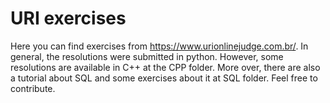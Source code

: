 # URI exercises

Here you can find exercises from https://www.urionlinejudge.com.br/. 
In general, the resolutions were submitted in python. However, some resolutions are available in C++ at the CPP folder.
More over, there are also a tutorial about SQL and some exercises about it at SQL folder.
Feel free to contribute. 
